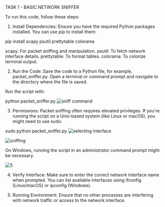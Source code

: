 TASK 1 - BASIC NETWORK SNIFFER

To run this code, follow these steps:

1. Install Dependencies:
Ensure you have the required Python packages installed. You can use pip to install them:

pip install scapy psutil prettytable colorama

scapy: For packet sniffing and manipulation.
psutil: To fetch network interface details.
prettytable: To format tables.
colorama: To colorize terminal output.

2. Run the Code:
Save the code to a Python file, for example, packet_sniffer.py. Open a terminal or command prompt and navigate to the directory where the file is saved.

Run the script with:

python packet_sniffer.py
![sniff command](https://github.com/user-attachments/assets/43914763-93af-40a2-b577-7edc2f6c4508)


3. Permissions:
Packet sniffing often requires elevated privileges. If you're running the script on a Unix-based system (like Linux or macOS), you might need to use sudo:

sudo python packet_sniffer.py
![selecting interface](https://github.com/user-attachments/assets/a7f4c8f3-42fd-4255-9614-0dbab8a44d07)

![sniffing](https://github.com/user-attachments/assets/f07509a1-8d71-4a81-bc38-cf5587bab2be)

On Windows, running the script in an administrator command prompt might be necessary.

![5](https://github.com/user-attachments/assets/a12c8d4c-f8db-4f76-98bb-c0c38f143dbe)


4. Verify Interface:
Make sure to enter the correct network interface name when prompted. You can list available interfaces using ifconfig (Linux/macOS) or ipconfig (Windows).


5. Running Environment:
Ensure that no other processes are interfering with network traffic or access to the network interface.
